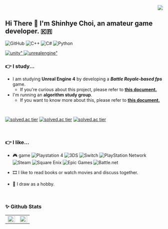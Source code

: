 <div align="right">
<a href="https://hits.seeyoufarm.com"><img src="https://hits.seeyoufarm.com/api/count/incr/badge.svg?url=https%3A%2F%2Fgithub.com%2Falgoribi&count_bg=%23323233&title_bg=%23D50505&icon=ghostery.svg&icon_color=%23DDDDDD&title=hits&edge_flat=false" align="right"/></a>
</div> 

<br/>

## Hi There 👋 I'm Shinhye Choi, an amateur game developer. 🇰🇷

![GitHub](https://img.shields.io/badge/github-%23121011.svg?style=for-the-badge&logo=github&logoColor=white)
![C++](https://img.shields.io/badge/c++-%2300599C.svg?style=for-the-badge&logo=c%2B%2B&logoColor=white)
![C#](https://img.shields.io/badge/c%23-%23239120.svg?style=for-the-badge&logo=c-sharp&logoColor=white)
![Python](https://img.shields.io/badge/python-3670A0?style=for-the-badge&logo=python&logoColor=ffdd54)
<!--유니티-->
<a href="https://unity.com" target="_blank">
<img src=https://img.shields.io/badge/Unity-%2324292e.svg?&style=for-the-badge&logo=unity&logoColor=white alt=unity" />
</a>
<!--언리얼엔진-->
<a href="https://www.unrealengine.com/" target="_blank">
<img src=https://img.shields.io/badge/unrealengine-%23313131.svg?style=for-the-badge&logo=unrealengine&logoColor=white alt=unrealengine" />
</a>

### 👉 I study...

- I am studying **Unreal Engine 4** by developing a ***Battle Royale-based fps*** game.
  - If you're curious about this project, please refer to **[this document.](https://github.com/algoribi/BattleRoyal/blob/main/README.md)**
- I'm running an **algorithm study group**.
  - If you want to know more about this, please refer to **[this document.](https://github.com/algoribi/algorithm-study)**

</br>

[![solved.ac tier](http://mazassumnida.wtf/api/generate_badge?boj={cinema36d})](https://solved.ac/{cinema36d})
[![solved.ac tier](http://mazassumnida.wtf/api/v2/generate_badge?boj={cinema36d})](https://solved.ac/{cinema36d})
[![solved.ac tier](http://mazassumnida.wtf/api/mini/generate_badge?boj={cinema36d})](https://solved.ac/{cinema36d})

</br>

### 👉 I like...

- 🎮 game
![Playstation 4](https://img.shields.io/badge/Playstation%204-003791?style=for-the-badge&logo=playstation-4&logoColor=white)
![3DS](https://img.shields.io/badge/3DS-D12228?style=for-the-badge&logo=nintendo-3ds&logoColor=white)
![Switch](https://img.shields.io/badge/Switch-E60012?style=for-the-badge&logo=nintendo-switch&logoColor=white)
![PlayStation Network](https://img.shields.io/badge/PSN-%230070D1.svg?style=for-the-badge&logo=Playstation&logoColor=white)
![Steam](https://img.shields.io/badge/steam-%23000000.svg?style=for-the-badge&logo=steam&logoColor=white)
![Square Enix](https://img.shields.io/badge/SquareEnix-%23ED1C24.svg?style=for-the-badge&logo=SquareEnix&logoColor=white)
![Epic Games](https://img.shields.io/badge/epicgames-%23313131.svg?style=for-the-badge&logo=epicgames&logoColor=white)
![Battle.net](https://img.shields.io/badge/battle.net-%2300AEFF.svg?style=for-the-badge&logo=battle.net&logoColor=white)

- 🎞 I like to read books or watch movies and discuss together.
- 🎨 I draw as a hobby.

</br>

### ✨ Github Stats

<table><tr><td valign="top" width="50%">
<img src="https://github-readme-stats.vercel.app/api?username=algoribi&show_icons=true&count_private=true&hide_border=true&exclude_repo=YellowBirds" align="left" style="width: 100%" />
</td><td valign="top" width="50%">
<img src="https://github-readme-stats.vercel.app/api/top-langs/?username=algoribi&hide_border=true&layout=compact" align="left" style="width: 100%" />
</td></tr></table>

<br/>

<!--
**algoribi/algoribi** is a ✨ _special_ ✨ repository because its `README.md` (this file) appears on your GitHub profile.

Here are some ideas to get you started:

- 🔭 I’m currently working on ...
- 🌱 I’m currently learning ...
- 👯 I’m looking to collaborate on ...
- 🤔 I’m looking for help with ...
- 💬 Ask me about ...
- 📫 How to reach me: ...
- 😄 Pronouns: ...
- ⚡ Fun fact: ...

-->
